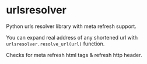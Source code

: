 # urlsresolver
Python urls resolver library with meta refresh support.

You can expand real address of any shortened url with `urlsresolver.resolve_url(url)` function.

Checks for meta refresh html tags & refresh http header. 